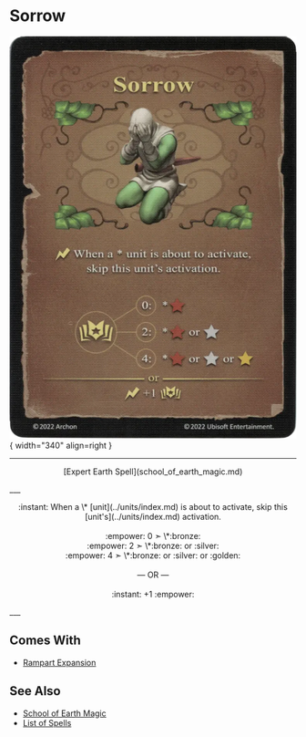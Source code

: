 # Sorrow

![Sorrow](../assets/spells-sorrow.webp){ width="340" align=right }

___
<p style="text-align: center;" markdown>[Expert Earth Spell](school_of_earth_magic.md)</p>
___
<p style="text-align: center;" markdown>:instant: When a \* [unit](../units/index.md) is about to activate, skip this [unit's](../units/index.md) activation.<br><br>:empower: 0 ➣ \*:bronze:<br>:empower: 2 ➣ \*:bronze: or :silver:<br>:empower: 4 ➣ \*:bronze: or :silver: or :golden:<br><br>— OR —<br><br>:instant: +1 :empower:</p>
___


## Comes With

- [Rampart Expansion](../content/rampart_expansion.md)


## See Also

- [School of Earth Magic](school_of_earth_magic.md)
- [List of Spells](index.md)
